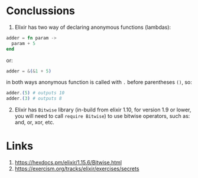 # Conclussions
1. Elixir has two way of declaring anonymous functions (lambdas):
```elixir
adder = fn param ->
  param + 5
end
```
or:
```elixir
adder = &(&1 + 5)
```
in both ways anonymous function is called with `.` before parentheses `()`, so:
```elixir
adder.(5) # outputs 10
adder.(3) # outputs 8
```
2. Elixir has `Bitwise` library (in-build from elixir 1.10, for version 1.9 or lower, you will need to call `require Bitwise`) to use bitwise operators, such as: and, or, xor, etc.  

# Links
1. https://hexdocs.pm/elixir/1.15.6/Bitwise.html
2. https://exercism.org/tracks/elixir/exercises/secrets


